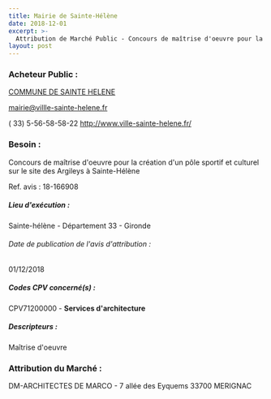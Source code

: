 ```yaml
---
title: Mairie de Sainte-Hélène
date: 2018-12-01
excerpt: >-
  Attribution de Marché Public - Concours de maîtrise d'oeuvre pour la création d'un pôle sportif et culturel sur le site des Argileys à Sainte-Hélène
layout: post
---
```


### Acheteur Public : 
<a href="/acheteur-33/siren-213304173"> COMMUNE DE SAINTE HELENE</a><br/>



mairie@villle-sainte-helene.fr

( 33) 5-56-58-58-22
http://www.ville-sainte-helene.fr/
### Besoin :

Concours de maîtrise d'oeuvre pour la création d'un pôle sportif et culturel sur le site des Argileys à Sainte-Hélène

Ref. avis : 18-166908


##### Lieu d'exécution :

Sainte-hélène - Département 33 - Gironde

###### Date de publication de l'avis d'attribution : 
01/12/2018

##### Codes CPV concerné(s) :
CPV71200000 - **Services d'architecture** <br/>

##### Descripteurs :
Maîtrise d'oeuvre <br/>

### Attribution du Marché :
DM-ARCHITECTES DE MARCO - 7 allée des Eyquems 33700 MERIGNAC <br/>
